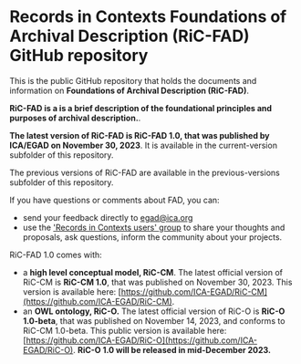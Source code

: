 # Records in Contexts Foundations of Archival Description (RiC-FAD) GitHub repository

This is the public GitHub repository that holds the documents and information on **Foundations of Archival Description (RiC-FAD)**.

**RiC-FAD is a is a brief description of the foundational principles and purposes of archival description.**.

**The latest version of RiC-FAD is RiC-FAD 1.0, that was published by ICA/EGAD on November 30, 2023**. It is available in the current-version subfolder of this repository.

The previous versions of RiC-FAD are available in the previous-versions subfolder of this repository.

If you have questions or comments about FAD, you can:
- send your feedback directly to egad@ica.org
- use the ['Records in Contexts users' group](https://groups.google.com/g/Records_in_Contexts_users) to share your thoughts and proposals, ask questions, inform the community about your projects.

RiC-FAD 1.0 comes with:
- a **high level conceptual model, RiC-CM**. The latest official version of RiC-CM is **RiC-CM 1.0**, that was published on November 30, 2023. This version is available here: [https://github.com/ICA-EGAD/RiC-CM](https://github.com/ICA-EGAD/RiC-CM).
- an **OWL ontology, RiC-O.**
The latest official version of RiC-O is **RiC-O 1.0-beta**, that was published on November 14, 2023, and conforms to RiC-CM 1.0-beta. This public version is available here: [https://github.com/ICA-EGAD/RiC-O](https://github.com/ICA-EGAD/RiC-O). **RiC-O 1.0 will be released in mid-December 2023.**

